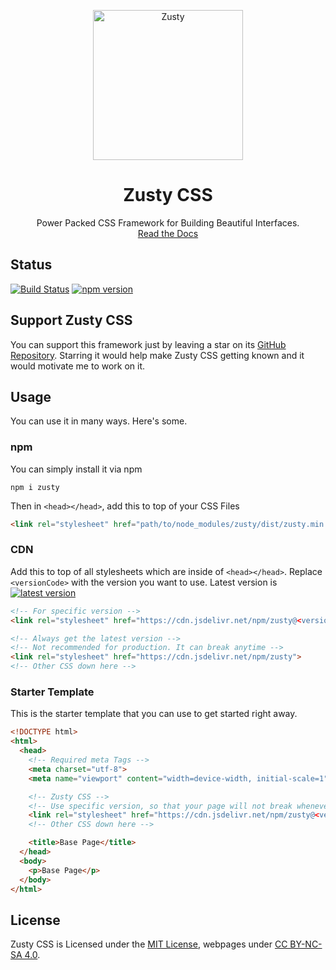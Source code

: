 
<p align="center">
<img width="240" src="https://zustycss.netlify.app/resources/zusty.svg" alt="Zusty">
<h1 align="center">Zusty CSS</h1>
</p>

<p align="center">
Power Packed CSS Framework for Building Beautiful Interfaces.
<br>
<a align="center" href="https://zustycss.netlify.app/docs">Read the Docs</a>
</p>


## Status
[![Build Status](https://github.com/sarsamurmu/zusty/workflows/Node%20CI/badge.svg)](https://github.com/sarsamurmu/zusty/actions?workflow=Node+CI)
[![npm version](https://img.shields.io/npm/v/zusty.svg?color)](https://www.npmjs.com/package/zusty)

## Support Zusty CSS
You can support this framework just by leaving a star on its [GitHub Repository](https://github.com/sarsamurmu/zusty). Starring it would help make Zusty CSS getting known and it would motivate me to work on it.

## Usage
You can use it in many ways. Here's some.

### npm
You can simply install it via npm
```shell
npm i zusty
```
Then in `<head></head>`, add this to top of your CSS Files
```html
<link rel="stylesheet" href="path/to/node_modules/zusty/dist/zusty.min.css">
```

### CDN
Add this to top of all stylesheets which are inside of `<head></head>`. Replace `<versionCode>` with the version you want to use. Latest version is [![latest version](https://img.shields.io/badge/dynamic/json?color=&label=&query=%24.tag_name&url=https%3A%2F%2Fapi.github.com%2Frepos%2Fsarsamurmu%2Fzusty%2Freleases%2Flatest)](https://www.npmjs.com/package/zusty)
```html
<!-- For specific version -->
<link rel="stylesheet" href="https://cdn.jsdelivr.net/npm/zusty@<versionCode>">

<!-- Always get the latest version -->
<!-- Not recommended for production. It can break anytime -->
<link rel="stylesheet" href="https://cdn.jsdelivr.net/npm/zusty">
<!-- Other CSS down here -->
```

### Starter Template
This is the starter template that you can use to get started right away.

```html
<!DOCTYPE html>
<html>
  <head>
    <!-- Required meta Tags -->
    <meta charset="utf-8">
    <meta name="viewport" content="width=device-width, initial-scale=1">

    <!-- Zusty CSS -->
    <!-- Use specific version, so that your page will not break whenever Zusty CSS gets updated -->
    <link rel="stylesheet" href="https://cdn.jsdelivr.net/npm/zusty@<versionCode>">
    <!-- Other CSS down here -->

    <title>Base Page</title>
  </head>
  <body>
    <p>Base Page</p>
  </body>
</html>
```

## License
Zusty CSS is Licensed under the [MIT License](https://github.com/sarsamurmu/zusty/blob/master/LICENSE.md), webpages under [CC BY-NC-SA 4.0](https://creativecommons.org/licenses/by-nc-sa/4.0/).
